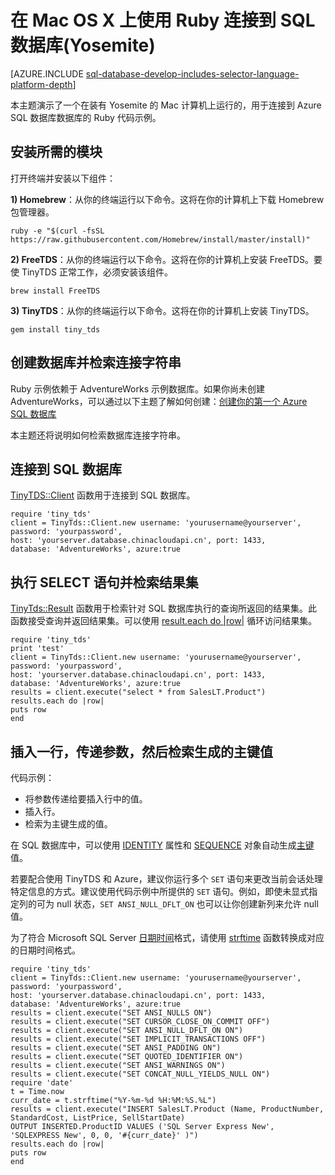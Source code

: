<properties 
	pageTitle="在 Mac OS X 上使用 Ruby 和 TinyTDS 连接到 SQL 数据库(Yosemite)" 
	description="提供可在 Mac OS X (Yosemite) 上运行的，用于连接到 Azure SQL 数据库的 Ruby 代码示例。"
	services="sql-database" 
	documentationCenter="" 
	authors="ajlam" 
	manager="jeffreyg" 
	editor=""/>


<tags 
	ms.service="sql-database"
	ms.date="11/09/2015" 
	wacn.date="12/22/2015"/>


# 在 Mac OS X 上使用 Ruby 连接到 SQL 数据库(Yosemite)

[AZURE.INCLUDE [sql-database-develop-includes-selector-language-platform-depth](../includes/sql-database-develop-includes-selector-language-platform-depth.md)]

本主题演示了一个在装有 Yosemite 的 Mac 计算机上运行的，用于连接到 Azure SQL 数据库数据库的 Ruby 代码示例。

## 安装所需的模块

打开终端并安装以下组件：

**1) Homebrew**：从你的终端运行以下命令。这将在你的计算机上下载 Homebrew 包管理器。

    ruby -e "$(curl -fsSL https://raw.githubusercontent.com/Homebrew/install/master/install)"

**2) FreeTDS**：从你的终端运行以下命令。这将在你的计算机上安装 FreeTDS。要使 TinyTDS 正常工作，必须安装该组件。

    brew install FreeTDS

**3) TinyTDS**：从你的终端运行以下命令。这将在你的计算机上安装 TinyTDS。

    gem install tiny_tds

## 创建数据库并检索连接字符串

Ruby 示例依赖于 AdventureWorks 示例数据库。如果你尚未创建 AdventureWorks，可以通过以下主题了解如何创建：[创建你的第一个 Azure SQL 数据库](/documentation/articles/sql-database-get-started)

本主题还将说明如何检索数据库连接字符串。

## 连接到 SQL 数据库

[TinyTDS::Client](https://github.com/rails-sqlserver/tiny_tds) 函数用于连接到 SQL 数据库。

    require 'tiny_tds' 
    client = TinyTds::Client.new username: 'yourusername@yourserver', password: 'yourpassword', 
    host: 'yourserver.database.chinacloudapi.cn', port: 1433, 
    database: 'AdventureWorks', azure:true 

## 执行 SELECT 语句并检索结果集

[TinyTds::Result](https://github.com/rails-sqlserver/tiny_tds) 函数用于检索针对 SQL 数据库执行的查询所返回的结果集。此函数接受查询并返回结果集。可以使用 [result.each do |row|](https://github.com/rails-sqlserver/tiny_tds) 循环访问结果集。

    require 'tiny_tds'  
    print 'test'     
    client = TinyTds::Client.new username: 'yourusername@yourserver', password: 'yourpassword', 
    host: 'yourserver.database.chinacloudapi.cn', port: 1433, 
    database: 'AdventureWorks', azure:true 
    results = client.execute("select * from SalesLT.Product") 
    results.each do |row| 
    puts row 
    end 

## 插入一行，传递参数，然后检索生成的主键值

代码示例：

- 将参数传递给要插入行中的值。
- 插入行。
- 检索为主键生成的值。

在 SQL 数据库中，可以使用 [IDENTITY](http://msdn.microsoft.com/zh-cn/library/ms186775.aspx) 属性和 [SEQUENCE](http://msdn.microsoft.com/zh-cn/library/ff878058.aspx) 对象自动生成[主键](http://msdn.microsoft.com/zh-cn/library/ms179610.aspx)值。

若要配合使用 TinyTDS 和 Azure，建议你运行多个 `SET` 语句来更改当前会话处理特定信息的方式。建议使用代码示例中所提供的 `SET` 语句。例如，即使未显式指定列的可为 null 状态，`SET ANSI_NULL_DFLT_ON` 也可以让你创建新列来允许 null 值。

为了符合 Microsoft SQL Server [日期时间](http://msdn.microsoft.com/zh-cn/library/ms187819.aspx)格式，请使用 [strftime](http://ruby-doc.org/core-2.2.0/Time.html#method-i-strftime) 函数转换成对应的日期时间格式。

    require 'tiny_tds' 
    client = TinyTds::Client.new username: 'yourusername@yourserver', password: 'yourpassword', 
    host: 'yourserver.database.chinacloudapi.cn', port: 1433, 
    database: 'AdventureWorks', azure:true 
    results = client.execute("SET ANSI_NULLS ON")
    results = client.execute("SET CURSOR_CLOSE_ON_COMMIT OFF")
    results = client.execute("SET ANSI_NULL_DFLT_ON ON")
    results = client.execute("SET IMPLICIT_TRANSACTIONS OFF")
    results = client.execute("SET ANSI_PADDING ON")
    results = client.execute("SET QUOTED_IDENTIFIER ON")
    results = client.execute("SET ANSI_WARNINGS ON")
    results = client.execute("SET CONCAT_NULL_YIELDS_NULL ON")
    require 'date'
    t = Time.now
    curr_date = t.strftime("%Y-%m-%d %H:%M:%S.%L") 
    results = client.execute("INSERT SalesLT.Product (Name, ProductNumber, StandardCost, ListPrice, SellStartDate) 
    OUTPUT INSERTED.ProductID VALUES ('SQL Server Express New', 'SQLEXPRESS New', 0, 0, '#{curr_date}' )")
    results.each do |row| 
    puts row
    end

<!---HONumber=Mooncake_1207_2015-->